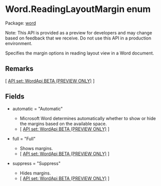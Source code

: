 # Word.ReadingLayoutMargin enum

Package: [word](/en-us/javascript/api/word)

Note: This API is provided as a preview for developers and may change based on feedback that we receive. Do not use this API in a production environment.

Specifies the margin options in reading layout view in a Word document.

## Remarks

[ [API set: WordApi BETA (PREVIEW ONLY)](/en-us/javascript/api/requirement-sets/word/word-api-requirement-sets) ]

## Fields

- automatic = "Automatic"
  - Microsoft Word determines automatically whether to show or hide the margins based on the available space.
  - [ [API set: WordApi BETA (PREVIEW ONLY)](/en-us/javascript/api/requirement-sets/word/word-api-requirement-sets) ]

- full = "Full"
  - Shows margins.
  - [ [API set: WordApi BETA (PREVIEW ONLY)](/en-us/javascript/api/requirement-sets/word/word-api-requirement-sets) ]

- suppress = "Suppress"
  - Hides margins.
  - [ [API set: WordApi BETA (PREVIEW ONLY)](/en-us/javascript/api/requirement-sets/word/word-api-requirement-sets) ]